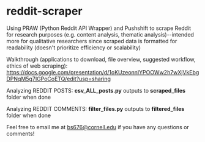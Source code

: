 # reddit-scraper
Using PRAW (Python Reddit API Wrapper) and Pushshift to scrape Reddit for research purposes (e.g. content analysis, thematic analysis)--intended more for qualitative researchers since scraped data is formatted for readability (doesn't prioritize efficiency or scalability)

Walkthrough (applications to download, file overview, suggested workflow, ethics of web scraping): 
https://docs.google.com/presentation/d/1oKUzeonnlYPOOWw2h7wXjVkEbgDPNqM5g7IGPoCoETQ/edit?usp=sharing 

Analyzing REDDIT POSTS: **csv_ALL_posts.py** outputs to **scraped_files** folder when done

Analyzing REDDIT COMMENTS: **filter_files.py** outputs to **filtered_files** folder when done

Feel free to email me at bs676@cornell.edu if you have any questions or comments!
